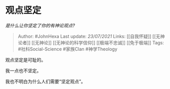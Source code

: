 # 观点坚定
*是什么让你坚定了你的有神论观点?*

> Author: #JohnHexa
Last update: *23/07/2021* 
Links: [[自我怀疑]] [[无神论者]] [[无神论]] [[无神论的科学信仰]] [[极端不忠诚]] [[免于极端]]
Tags: #社科Social-Science #家族Clan #神学Theology 

 
观点坚定是可耻的。

我一点也不坚定。

我也不明白为什么人们需要“坚定观点”。



